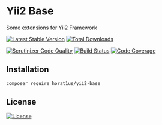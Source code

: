 # Yii2 Base
Some extensions for Yii2 Framework

[![Latest Stable Version](https://poser.pugx.org/horat1us/yii2-base/v/stable)](https://packagist.org/packages/horat1us/yii2-base)
[![Total Downloads](https://poser.pugx.org/horat1us/yii2-base/downloads)](https://packagist.org/packages/horat1us/yii2-base)



[![Scrutinizer Code Quality](https://scrutinizer-ci.com/g/Horat1us/yii2-base/badges/quality-score.png?b=master)](https://scrutinizer-ci.com/g/Horat1us/yii2-base/?branch=master)
[![Build Status](https://scrutinizer-ci.com/g/Horat1us/yii2-base/badges/build.png?b=master)](https://scrutinizer-ci.com/g/Horat1us/yii2-base/build-status/master)
[![Code Coverage](https://scrutinizer-ci.com/g/Horat1us/yii2-base/badges/coverage.png?b=master)](https://scrutinizer-ci.com/g/Horat1us/yii2-base/?branch=master)


## Installation
```bash
composer require horat1us/yii2-base
```

## License
[![License](https://poser.pugx.org/horat1us/yii2-base/license)](./LICENSE)
